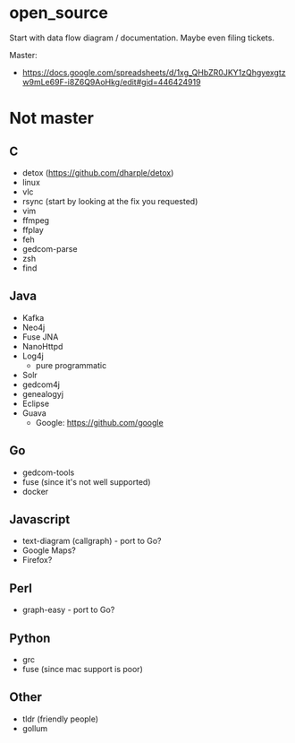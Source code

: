 # open_source

Start with data flow diagram / documentation. Maybe even filing tickets.

Master:
* https://docs.google.com/spreadsheets/d/1xg_QHbZR0JKY1zQhgyexgtzw9mLe69F-i8Z6Q9AoHkg/edit#gid=446424919

# Not master

## C

* detox (https://github.com/dharple/detox)
* linux
* vlc
* rsync (start by looking at the fix you requested)
* vim
* ffmpeg
* ffplay
* feh
* gedcom-parse
* zsh
* find

## Java

* Kafka
* Neo4j
* Fuse JNA
* NanoHttpd
* Log4j
   * pure programmatic
 * Solr
 * gedcom4j
 * genealogyj
 * Eclipse
 * Guava
   * Google: https://github.com/google

## Go
* gedcom-tools
* fuse (since it's not well supported)
* docker

## Javascript
* text-diagram (callgraph) - port to Go?
* Google Maps?
* Firefox?

## Perl
* graph-easy - port to Go?

## Python
* grc
* fuse (since mac support is poor)

## Other
* tldr (friendly people)
* gollum

